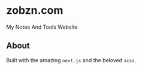 # zobzn.com

My Notes And Tools Website

## About

Built with the amazing `next.js` and the beloved `scss`.
